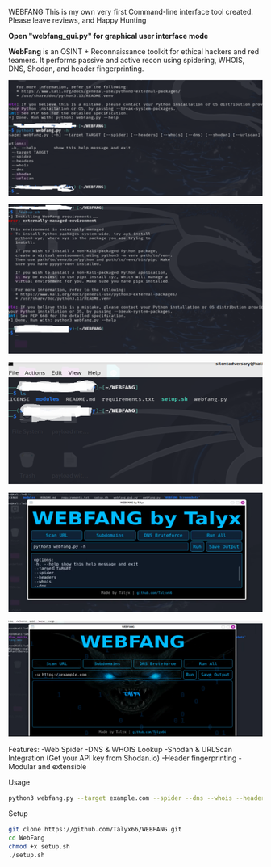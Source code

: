 WEBFANG
This is my own very first Command-line interface tool created. Please leave reviews, and Happy Hunting

**Open "webfang_gui.py" for graphical user interface mode**
  
**WebFang** is an OSINT + Reconnaissance toolkit for ethical hackers and red teamers.
It performs passive and active recon using spidering, WHOIS, DNS, Shodan, and header fingerprinting.

![screenshot 1](WEBFANG%20Screenshots/WEBFANG1.png)

![screenshot 2](WEBFANG%20Screenshots/WEBFANG2.png)

![screenshot 3](WEBFANG%20Screenshots/WEBFANG3.png)

![screenshot 4](WEBFANG%20Screenshots/webfang11.png)

![screenshot 5](WEBFANG%20Screenshots/screenshot4.png)

Features:
-Web Spider
-DNS & WHOIS Lookup
-Shodan & URLScan Integration  (Get your API key from Shodan.io)
-Header fingerprinting
-Modular and extensible

Usage
```bash
python3 webfang.py --target example.com --spider --dns --whois --headers --shodan
```

Setup
```bash
git clone https://github.com/Talyx66/WEBFANG.git
cd WebFang
chmod +x setup.sh
./setup.sh
```
